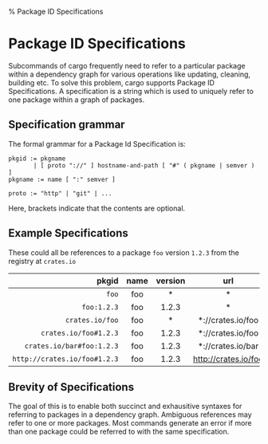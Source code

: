 % Package ID Specifications

# Package ID Specifications

Subcommands of cargo frequently need to refer to a particular package within a
dependency graph for various operations like updating, cleaning, building etc.
To solve this problem, cargo supports Package ID Specifications. A specification
is a string which is used to uniquely refer to one package within a graph of
packages.

## Specification grammar

The formal grammar for a Package Id Specification is:

```notrust
pkgid := pkgname
       | [ proto "://" ] hostname-and-path [ "#" ( pkgname | semver ) ]
pkgname := name [ ":" semver ]

proto := "http" | "git" | ...
```

Here, brackets indicate that the contents are optional.

## Example Specifications

These could all be references to a package `foo` version `1.2.3` from the
registry at `crates.io`

|         pkgid                  |  name  |  version  |          url         |
|-------------------------------:|:------:|:---------:|:--------------------:|
| `foo`                          | foo    | *         | *                    |
| `foo:1.2.3`                    | foo    | 1.2.3     | *                    |
| `crates.io/foo`                | foo    | *         | *://crates.io/foo    |
| `crates.io/foo#1.2.3`          | foo    | 1.2.3     | *://crates.io/foo    |
| `crates.io/bar#foo:1.2.3`      | foo    | 1.2.3     | *://crates.io/bar    |
| `http://crates.io/foo#1.2.3`   | foo    | 1.2.3     | http://crates.io/foo |

## Brevity of Specifications

The goal of this is to enable both succinct and exhausitive syntaxes for
referring to packages in a dependency graph. Ambiguous references may refer to
one or more packages. Most commands generate an error if more than one package
could be referred to with the same specification.

